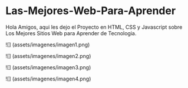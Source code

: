 # Las-Mejores-Web-Para-Aprender

Hola Amigos, aqui les dejo el Proyecto en HTML, CSS y Javascript sobre Los Mejores Sitios Web para Aprender de Tecnologia.

![] (assets/imagenes/imagen1.png)

![] (assets/imagenes/imagen2.png)

![] (assets/imagenes/imagen3.png)

![] (assets/imagenes/imagen4.png)
